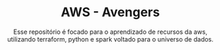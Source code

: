 <h1 align="center">AWS - Avengers</h1>

<p align="center">Esse repositório é focado para o aprendizado de recursos da aws, utilizando terraform, python e spark voltado para o universo de dados. </p>


